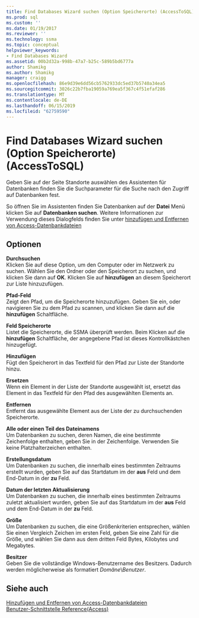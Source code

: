 ```yaml
---
title: Find Databases Wizard suchen (Option Speicherorte) (AccessToSQL) | Microsoft-Dokumentation
ms.prod: sql
ms.custom: ''
ms.date: 01/19/2017
ms.reviewer: ''
ms.technology: ssma
ms.topic: conceptual
helpviewer_keywords:
- Find Databases Wizard
ms.assetid: 00b2d32a-998b-47a7-b25c-589b5bd6777a
author: Shamikg
ms.author: Shamikg
manager: craigg
ms.openlocfilehash: 86e9d39e6dd56cb5762933dc5ed37b5740a34ea5
ms.sourcegitcommit: 3026c22b7fba19059a769ea5f367c4f51efaf286
ms.translationtype: MT
ms.contentlocale: de-DE
ms.lasthandoff: 06/15/2019
ms.locfileid: "62759590"
---
```

# <a name="find-databases-wizard-select-locations-accesstosql"></a>Find Databases Wizard suchen (Option Speicherorte) (AccessToSQL)
Geben Sie auf der Seite Standorte auswählen des Assistenten für Datenbanken finden Sie die Suchparameter für die Suche nach den Zugriff auf Datenbanken fest.  
  
So öffnen Sie im Assistenten finden Sie Datenbanken auf der **Datei** Menü klicken Sie auf **Datenbanken suchen**. Weitere Informationen zur Verwendung dieses Dialogfelds finden Sie unter [hinzufügen und Entfernen von Access-Datenbankdateien](adding-and-removing-access-database-files-accesstosql.md)  
  
## <a name="options"></a>Optionen  
**Durchsuchen**  
Klicken Sie auf diese Option, um den Computer oder im Netzwerk zu suchen. Wählen Sie den Ordner oder den Speicherort zu suchen, und klicken Sie dann auf **OK**. Klicken Sie auf **hinzufügen** an diesem Speicherort zur Liste hinzuzufügen.  
  
**Pfad-Feld**  
Zeigt den Pfad, um die Speicherorte hinzuzufügen. Geben Sie ein, oder navigieren Sie zu dem Pfad zu scannen, und klicken Sie dann auf die **hinzufügen** Schaltfläche.  
  
**Feld Speicherorte**  
Listet die Speicherorte, die SSMA überprüft werden. Beim Klicken auf die **hinzufügen** Schaltfläche, der angegebene Pfad ist dieses Kontrollkästchen hinzugefügt.  
  
**Hinzufügen**  
Fügt den Speicherort in das Textfeld für den Pfad zur Liste der Standorte hinzu.  
  
**Ersetzen**  
Wenn ein Element in der Liste der Standorte ausgewählt ist, ersetzt das Element in das Textfeld für den Pfad des ausgewählten Elements an.  
  
**Entfernen**  
Entfernt das ausgewählte Element aus der Liste der zu durchsuchenden Speicherorte.  
  
**Alle oder einen Teil des Dateinamens**  
Um Datenbanken zu suchen, deren Namen, die eine bestimmte Zeichenfolge enthalten, geben Sie in der Zeichenfolge. Verwenden Sie keine Platzhalterzeichen enthalten.  
  
**Erstellungsdatum**  
Um Datenbanken zu suchen, die innerhalb eines bestimmten Zeitraums erstellt wurden, geben Sie auf das Startdatum im der **aus** Feld und dem End-Datum in der **zu** Feld.  
  
**Datum der letzten Aktualisierung**  
Um Datenbanken zu suchen, die innerhalb eines bestimmten Zeitraums zuletzt aktualisiert wurden, geben Sie auf das Startdatum im der **aus** Feld und dem End-Datum in der **zu** Feld.  
  
**Größe**  
Um Datenbanken zu suchen, die eine Größenkriterien entsprechen, wählen Sie einen Vergleich Zeichen im ersten Feld, geben Sie eine Zahl für die Größe, und wählen Sie dann aus dem dritten Feld Bytes, Kilobytes und Megabytes.  
  
**Besitzer**  
Geben Sie die vollständige Windows-Benutzername des Besitzers. Dadurch werden möglicherweise als formatiert *Domäne*\\*Benutzer*.  
  
## <a name="see-also"></a>Siehe auch  
[Hinzufügen und Entfernen von Access-Datenbankdateien](adding-and-removing-access-database-files-accesstosql.md)  
[Benutzer-Schnittstelle Reference(Access)](https://msdn.microsoft.com/af24c303-4a41-449b-9c86-d6558a97e839)  
  
